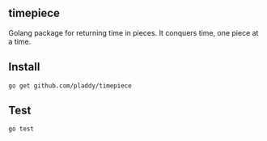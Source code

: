 ## timepiece
Golang package for returning time in pieces.  It conquers time, one piece at a
time.

## Install
`go get github.com/pladdy/timepiece`

## Test
`go test`
